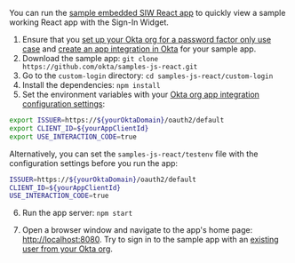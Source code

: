 You can run the [sample embedded SIW React app](https://github.com/okta/samples-js-react/tree/master/custom-login) to quickly view a sample working React app with the Sign-In Widget.

1. Ensure that you [set up your Okta org for a password factor only use case](/docs/guides/oie-embedded-common-org-setup/nodejs/main/##set-up-your-okta-org-for-a-password-factor-only-use-case) and [create an app integration in Okta](#create-an-okta-app-integration) for your sample app.
2. Download the sample app: `git clone https://github.com/okta/samples-js-react.git`
3. Go to the `custom-login` directory: `cd samples-js-react/custom-login`
4. Install the dependencies: `npm install`
5. Set the environment variables with your [Okta org app integration configuration settings](#okta-org-app-integration-configuration-settings):

  ```bash
  export ISSUER=https://${yourOktaDomain}/oauth2/default
  export CLIENT_ID=${yourAppClientId}
  export USE_INTERACTION_CODE=true
  ```

  Alternatively, you can set the `samples-js-react/testenv` file with the configuration settings before you run the app:

  ```bash
  ISSUER=https://${yourOktaDomain}/oauth2/default
  CLIENT_ID=${yourAppClientId}
  USE_INTERACTION_CODE=true
  ```

6. Run the app server: `npm start`

7. Open a browser window and navigate to the app's home page: [http://localhost:8080](http://localhost:8080). Try to sign in to the sample app with an [existing user from your Okta org](/docs/guides/quickstart/cli/main/#add-a-user-using-the-admin-console).